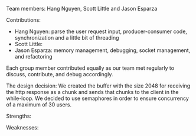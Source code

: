 Team members: Hang Nguyen, Scott Little and Jason Esparza


Contributions:
- Hang Nguyen: parse the user request input, producer-consumer code, synchronization and a little bit of threading
- Scott Little:
- Jason Esparza: memory management, debugging, socket management, and refactoring

Each group member contributed equally as our team met regularly to discuss, contribute, and debug accordingly.


The design decision:
We created the buffer with the size 2048 for receiving the http response as a chunk
and sends that chunks to the client in the while-loop.
We decided to use semaphores in order to ensure concurrency of a maximum of 30 users.


Strengths:


Weaknesses: